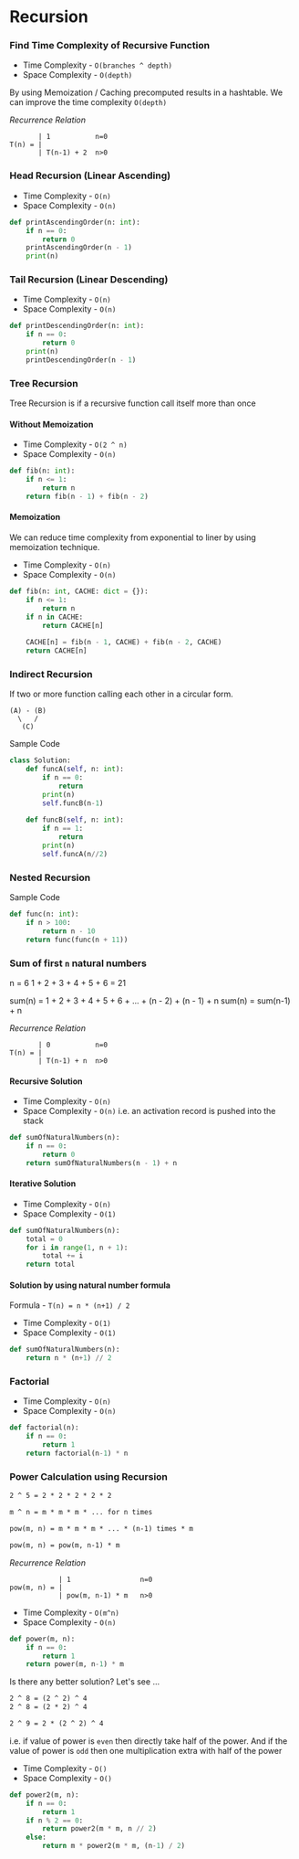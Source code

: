 # Recursion

### Find Time Complexity of Recursive Function
* Time Complexity - `O(branches ^ depth)`
* Space Complexity - `O(depth)`

By using Memoization / Caching precomputed results in a hashtable. We can improve the time complexity `O(depth)`

*Recurrence Relation*

```
       | 1           n=0           
T(n) = | 
       | T(n-1) + 2  n>0
```
### Head Recursion (Linear Ascending)
* Time Complexity - `O(n)`
* Space Complexity - `O(n)`
```python
def printAscendingOrder(n: int):
    if n == 0:
        return 0
    printAscendingOrder(n - 1) 
    print(n)
```
### Tail Recursion (Linear Descending)
* Time Complexity - `O(n)`
* Space Complexity - `O(n)`
```python
def printDescendingOrder(n: int):
    if n == 0:
        return 0
    print(n)
    printDescendingOrder(n - 1) 
```
### Tree Recursion 
Tree Recursion is if a recursive function call itself more than once
#### Without Memoization
* Time Complexity - `O(2 ^ n)`
* Space Complexity - `O(n)`
```python
def fib(n: int):
    if n <= 1:
        return n
    return fib(n - 1) + fib(n - 2) 
```
#### Memoization
We can reduce time complexity from exponential to liner by using memoization technique.
* Time Complexity - `O(n)`
* Space Complexity - `O(n)`
```python
def fib(n: int, CACHE: dict = {}):
    if n <= 1:
        return n
    if n in CACHE:
        return CACHE[n]
    
    CACHE[n] = fib(n - 1, CACHE) + fib(n - 2, CACHE) 
    return CACHE[n]
```
### Indirect Recursion 
If two or more function calling each other in a circular form.
```shell
(A) - (B)
  \   /
   (C)
```
Sample Code
```python
class Solution:
    def funcA(self, n: int):
        if n == 0:
            return
        print(n)
        self.funcB(n-1)
    
    def funcB(self, n: int):
        if n == 1:
            return 
        print(n)
        self.funcA(n//2)
```
### Nested Recursion 
Sample Code
```python
def func(n: int):
    if n > 100:
        return n - 10 
    return func(func(n + 11))
```
### Sum of first `n` natural numbers
n = 6
1 + 2 + 3 + 4 + 5 + 6 = 21

sum(n) = 1 + 2 + 3 + 4 + 5 + 6 + ... + (n - 2) + (n - 1) + n
sum(n) = sum(n-1) + n

*Recurrence Relation*
```
       | 0           n=0           
T(n) = | 
       | T(n-1) + n  n>0
```

#### Recursive Solution
* Time Complexity - `O(n)`
* Space Complexity - `O(n)` i.e. an activation record is pushed into the stack
```python
def sumOfNaturalNumbers(n):
    if n == 0:
        return 0
    return sumOfNaturalNumbers(n - 1) + n
```
#### Iterative Solution
* Time Complexity - `O(n)`
* Space Complexity - `O(1)`
```python
def sumOfNaturalNumbers(n):
    total = 0
    for i in range(1, n + 1):
        total += i
    return total
```
#### Solution by using natural number formula
Formula - `T(n) = n * (n+1) / 2`
* Time Complexity - `O(1)`
* Space Complexity - `O(1)`
```python
def sumOfNaturalNumbers(n):
    return n * (n+1) // 2
```
### Factorial
* Time Complexity - `O(n)`
* Space Complexity - `O(n)`
```python
def factorial(n):
    if n == 0:
        return 1
    return factorial(n-1) * n
```
### Power Calculation using Recursion
```markdown
2 ^ 5 = 2 * 2 * 2 * 2 * 2

m ^ n = m * m * m * ... for n times

pow(m, n) = m * m * m * ... * (n-1) times * m

pow(m, n) = pow(m, n-1) * m
```

*Recurrence Relation*
```
            | 1                 n=0           
pow(m, n) = | 
            | pow(m, n-1) * m   n>0
```
* Time Complexity - `O(m^n)`
* Space Complexity - `O(n)`
```python
def power(m, n):
    if n == 0:
        return 1
    return power(m, n-1) * m
```
Is there any better solution? Let's see ...
```markdown
2 ^ 8 = (2 ^ 2) ^ 4
2 ^ 8 = (2 * 2) ^ 4

2 ^ 9 = 2 * (2 ^ 2) ^ 4
```
i.e. if value of power is `even` then directly take half of the power.
And if the value of power is `odd` then one multiplication extra with half of the power
* Time Complexity - `O()`
* Space Complexity - `O()`
```python
def power2(m, n):
    if n == 0:
        return 1
    if n % 2 == 0:
        return power2(m * m, n // 2)
    else:
        return m * power2(m * m, (n-1) / 2)
```